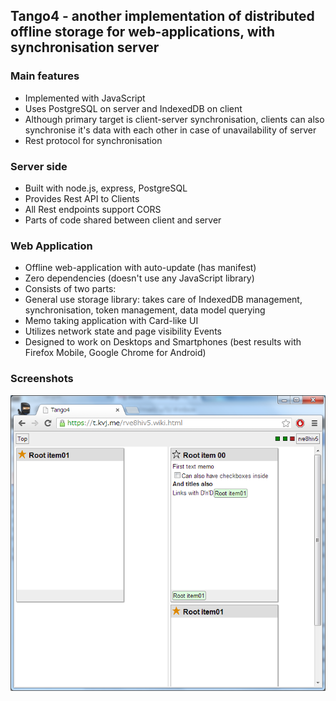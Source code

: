 ## Tango4 - another implementation of distributed offline storage for web-applications, with synchronisation server

### Main features ###
* Implemented with JavaScript
* Uses PostgreSQL on server and IndexedDB on client
* Although primary target is client-server synchronisation, clients can also synchronise it's data with each other in case of unavailability of server
* Rest protocol for synchronisation

### Server side
* Built with node.js, express, PostgreSQL
* Provides Rest API to Clients
* All Rest endpoints support CORS
* Parts of code shared between client and server

### Web Application
* Offline web-application with auto-update (has manifest)
* Zero dependencies (doesn't use any JavaScript library)
* Consists of two parts:
 * General use storage library: takes care of IndexedDB management, synchronisation, token management, data model querying
 * Memo taking application with Card-like UI
* Utilizes network state and page visibility Events
* Designed to work on Desktops and Smartphones (best results with Firefox Mobile, Google Chrome for Android)

### Screenshots
![Web Application](img/tango401.png)
